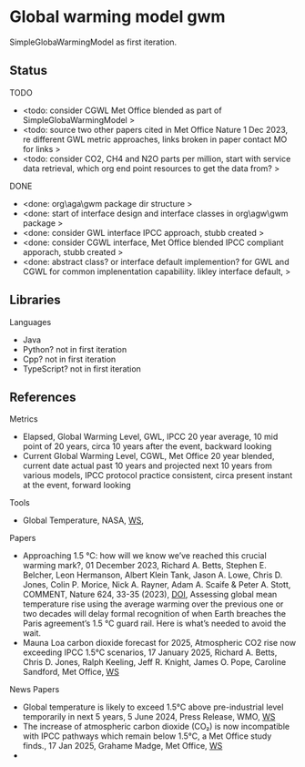 # Global warming model gwm

SimpleGlobaWarmingModel as first iteration.

## Status

TODO
* <todo: consider CGWL Met Office blended as part of SimpleGlobaWarmingModel >
* <todo: source two other papers cited in Met Office Nature 1 Dec 2023, re different GWL metric approaches, links broken in paper contact MO for links >
* <todo: consider CO2, CH4 and N2O parts per million, start with service data retrieval, which org end point resources to get the data from? >

DONE
* <done: org\aga\gwm package dir structure >
* <done: start of interface design and interface classes in org\agw\gwm package >
* <done: consider GWL interface IPCC approach, stubb created >
* <done: consider CGWL interface, Met Office blended IPCC compliant apporach, stubb created >
* <done: abstract class? or interface default implemention? for GWL and CGWL for common implenentation capabiliity. likley interface default, >

## Libraries

Languages
* Java
* Python? not in first iteration
* Cpp? not in first iteration
* TypeScript? not in first iteration

## References

Metrics
* Elapsed, Global Warming Level, GWL, IPCC 20 year average, 10 mid point of 20 years, circa 10 years after the event, backward looking
* Current Global Warming Level, CGWL, Met Office 20 year blended, current date actual past 10 years and projected next 10 years from various models, IPCC protocol practice consistent, circa present instant at the event, forward looking

Tools
* Global Temperature, NASA, [WS](https://climate.nasa.gov/vital-signs/global-temperature/?intent=121), 

Papers
* Approaching 1.5 °C: how will we know we’ve reached this crucial warming mark?, 01 December 2023, Richard A. Betts, Stephen E. Belcher, Leon Hermanson, Albert Klein Tank, Jason A. Lowe, Chris D. Jones, Colin P. Morice, Nick A. Rayner, Adam A. Scaife & Peter A. Stott, COMMENT, Nature 624, 33-35 (2023), [DOI](https://doi.org/10.1038/d41586-023-03775-z), Assessing global mean temperature rise using the average warming over the previous one or two decades will delay formal recognition of when Earth breaches the Paris agreement’s 1.5 °C guard rail. Here is what’s needed to avoid the wait.
*  Mauna Loa carbon dioxide forecast for 2025, Atmospheric CO2 rise now exceeding IPCC 1.5°C scenarios, 17 January 2025, Richard A. Betts, Chris D. Jones, Ralph Keeling, Jeff R. Knight, James O. Pope, Caroline Sandford, Met Office, [WS](https://www.metoffice.gov.uk/research/climate/seasonal-to-decadal/long-range/forecasts/co2-forecast-for-2025)

News Papers
* Global temperature is likely to exceed 1.5°C above pre-industrial level temporarily in next 5 years, 5 June 2024, Press Release, WMO, [WS](https://wmo.int/news/media-centre/global-temperature-likely-exceed-15degc-above-pre-industrial-level-temporarily-next-5-years)
* The increase of atmospheric carbon dioxide (CO₂) is now incompatible with IPCC pathways which remain below 1.5°C, a Met Office study finds., 17 Jan 2025, Grahame Madge, Met Office, [WS](https://www.metoffice.gov.uk/about-us/news-and-media/media-centre/weather-and-climate-news/2025/rise-in-carbon-dioxide-off-track-for-limiting-global-warming-to-1.5c)
* 

 

